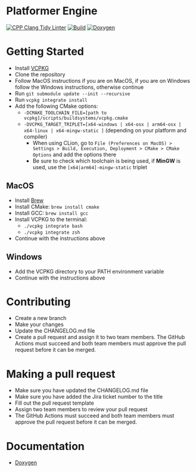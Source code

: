 # Platformer Engine

[![CPP Clang Tidy Linter](https://github.com/SPC-H-Avans/platfor/actions/workflows/clang.yml/badge.svg)](https://github.com/SPC-H-Avans/platfor/actions/workflows/clang.yml)
[![Build](https://github.com/SPC-H-Avans/platfor/actions/workflows/build.yml/badge.svg)](https://github.com/SPC-H-Avans/platfor/actions/workflows/build.yml)
[![Doxygen](https://github.com/SPC-H-Avans/platfor/actions/workflows/doxygen.yml/badge.svg)](https://github.com/SPC-H-Avans/platfor/actions/workflows/doxygen.yml)

# Getting Started
- Install [VCPKG](https://vcpkg.io/en/index.html)
- Clone the repository
- Follow MacOS instructions if you are on MacOS, if you are on Windows follow the Windows instructions, otherwise continue
- Run `git submodule update --init --recursive`
- Run `vcpkg integrate install`
- Add the following CMake options:
    - `-DCMAKE_TOOLCHAIN_FILE=[path to vcpkg]/scripts/buildsystems/vcpkg.cmake`
    - `-DVCPKG_TARGET_TRIPLET=[x64-windows | x64-osx | arm64-osx | x64-linux | x64-mingw-static ]` (depending on your platform and compiler)
      - When using CLion, go to `File (Preferences on MacOS) > Settings > Build, Execution, Deployment > CMake > CMake Options` and add the options there
      - Be sure to check which toolchain is being used, if **MinGW** is used, use the `[x64|arm64]-mingw-static` triplet

## MacOS
- Install [Brew](https://docs.brew.sh/Installation)
- Install CMake: `brew install cmake`
- Install GCC: `brew install gcc`
- Install VCPKG to the terminal:
  - `./vcpkg integrate bash`
  - `./vcpkg integrate zsh`
- Continue with the instructions above


## Windows
- Add the VCPKG directory to your PATH environment variable
- Continue with the instructions above

# Contributing
- Create a new branch
- Make your changes
- Update the CHANGELOG.md file
- Create a pull request and assign it to two team members. The GitHub Actions must succeed and both team members must approve the pull request before it can be merged.

# Making a pull request
- Make sure you have updated the CHANGELOG.md file
- Make sure you have added the Jira ticket number to the title
- Fill out the pull request template
- Assign two team members to review your pull request
- The GitHub Actions must succeed and both team members must approve the pull request before it can be merged.

# Documentation
- [Doxygen](https://engine.mrproper.dev)
